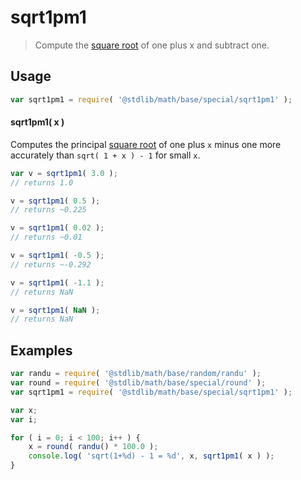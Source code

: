 # sqrt1pm1

> Compute the [square root][square-root] of one plus x and subtract one.


<section class="usage">

## Usage

``` javascript
var sqrt1pm1 = require( '@stdlib/math/base/special/sqrt1pm1' );
```

#### sqrt1pm1( x )

Computes the principal [square root][square-root] of one plus `x` minus one more accurately than `sqrt( 1 + x ) - 1` for small `x`. 

``` javascript
var v = sqrt1pm1( 3.0 );
// returns 1.0

v = sqrt1pm1( 0.5 );
// returns ~0.225

v = sqrt1pm1( 0.02 );
// returns ~0.01

v = sqrt1pm1( -0.5 );
// returns ~-0.292

v = sqrt1pm1( -1.1 );
// returns NaN

v = sqrt1pm1( NaN );
// returns NaN
```

</section>

<!-- /.usage -->


<section class="examples">

## Examples

``` javascript
var randu = require( '@stdlib/math/base/random/randu' );
var round = require( '@stdlib/math/base/special/round' );
var sqrt1pm1 = require( '@stdlib/math/base/special/sqrt1pm1' );

var x;
var i;

for ( i = 0; i < 100; i++ ) {
    x = round( randu() * 100.0 );
    console.log( 'sqrt(1+%d) - 1 = %d', x, sqrt1pm1( x ) );
}
```

</section>

<!-- /.examples -->


<section class="links">

[square-root]: https://en.wikipedia.org/wiki/Square_root

</section>

<!-- /.links -->
